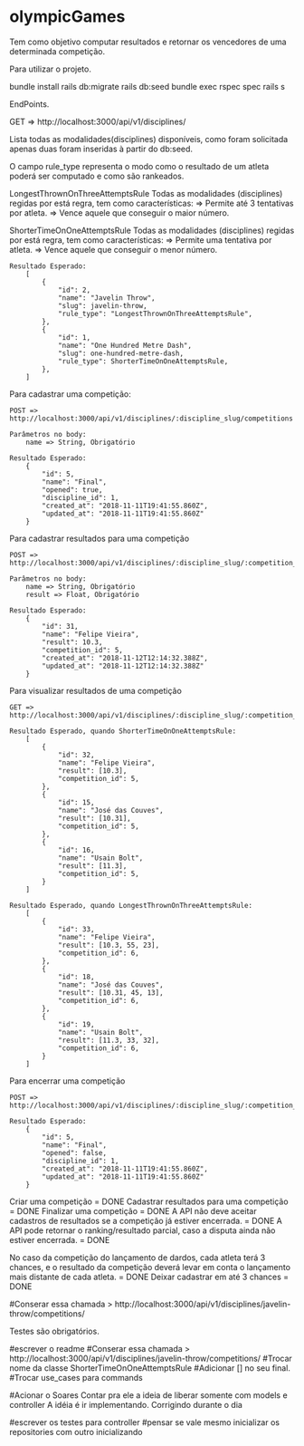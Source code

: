 # olympicGames

Tem como objetivo computar resultados e retornar os vencedores de uma determinada competição.

Para utilizar o projeto.

bundle install
rails db:migrate
rails db:seed
bundle exec rspec spec
rails s

EndPoints.

GET => http://localhost:3000/api/v1/disciplines/

Lista todas as modalidades(disciplines) disponíveis, como foram solicitada apenas duas foram inseridas à partir do db:seed.

O campo rule_type representa o modo como o resultado de um atleta poderá ser computado e como são rankeados.

LongestThrownOnThreeAttemptsRule
	Todas as modalidades (disciplines) regidas por está regra, tem como características:
	=> Permite até 3 tentativas por atleta.
	=> Vence aquele que conseguir o maior número.

ShorterTimeOnOneAttemptsRule
	Todas as modalidades (disciplines) regidas por está regra, tem como características:
	=> Permite uma tentativa por atleta.
	=> Vence aquele que conseguir o menor número.

	Resultado Esperado:
		[
			{
		    	"id": 2,
			    "name": "Javelin Throw",
			    "slug": javelin-throw,
			    "rule_type": "LongestThrownOnThreeAttemptsRule",
			},
			{
		    	"id": 1,
			    "name": "One Hundred Metre Dash",
			    "slug": one-hundred-metre-dash,
			    "rule_type": ShorterTimeOnOneAttemptsRule,
			},
		]

Para cadastrar uma competição:

	POST => http://localhost:3000/api/v1/disciplines/:discipline_slug/competitions
	
	Parâmetros no body: 
		name => String, Obrigatório

	Resultado Esperado:
		{
		    "id": 5,
		    "name": "Final",
		    "opened": true,
		    "discipline_id": 1,
		    "created_at": "2018-11-11T19:41:55.860Z",
		    "updated_at": "2018-11-11T19:41:55.860Z"
		}

Para cadastrar resultados para uma competição

	POST => http://localhost:3000/api/v1/disciplines/:discipline_slug/:competition_id/results

	Parâmetros no body: 
		name => String, Obrigatório
		result => Float, Obrigatório

	Resultado Esperado:
		{
		    "id": 31,
		    "name": "Felipe Vieira",
		    "result": 10.3,
		    "competition_id": 5,
		    "created_at": "2018-11-12T12:14:32.388Z",
		    "updated_at": "2018-11-12T12:14:32.388Z"
		}

Para visualizar resultados de uma competição

	GET => http://localhost:3000/api/v1/disciplines/:discipline_slug/:competition_id/results

	Resultado Esperado, quando ShorterTimeOnOneAttemptsRule:
		[
			{
		        "id": 32,
		        "name": "Felipe Vieira",
		        "result": [10.3],
		        "competition_id": 5,
    		},
    		{
		        "id": 15,
		        "name": "José das Couves",
		        "result": [10.31],
		        "competition_id": 5,
    		},
    		{
		        "id": 16,
		        "name": "Usain Bolt",
		        "result": [11.3],
		        "competition_id": 5,
    		}
    	]

	Resultado Esperado, quando LongestThrownOnThreeAttemptsRule:
		[
			{
		        "id": 33,
		        "name": "Felipe Vieira",
		        "result": [10.3, 55, 23],
		        "competition_id": 6,
    		},
    		{
		        "id": 18,
		        "name": "José das Couves",
		        "result": [10.31, 45, 13],
		        "competition_id": 6,
    		},
    		{
		        "id": 19,
		        "name": "Usain Bolt",
		        "result": [11.3, 33, 32],
		        "competition_id": 6,
    		}
    	]

Para encerrar uma competição

	POST => http://localhost:3000/api/v1/disciplines/:discipline_slug/:competition_id/finish

	Resultado Esperado:
		{
		    "id": 5,
		    "name": "Final",
		    "opened": false,
		    "discipline_id": 1,
		    "created_at": "2018-11-11T19:41:55.860Z",
		    "updated_at": "2018-11-11T19:41:55.860Z"
		}




Criar uma competição = DONE
Cadastrar resultados para uma competição = DONE
Finalizar uma competição = DONE
A API não deve aceitar cadastros de resultados se a competição já estiver encerrada. = DONE
A API pode retornar o ranking/resultado parcial, caso a disputa ainda não estiver encerrada. = DONE

No caso da competição do lançamento de dardos, cada atleta terá 3 chances, e o resultado da competição deverá levar em conta o lançamento mais distante de cada atleta. = DONE
	Deixar cadastrar em até 3 chances = DONE


#Conserar essa chamada > http://localhost:3000/api/v1/disciplines/javelin-throw/competitions/


Testes são obrigatórios.


#escrever o readme
#Conserar essa chamada > http://localhost:3000/api/v1/disciplines/javelin-throw/competitions/
#Trocar nome da classe ShorterTimeOnOneAttemptsRule
#Adicionar [] no seu final.
#Trocar use_cases para commands

#Acionar o Soares
	Contar pra ele a ideia de liberar somente com models e controller
	A idéia é ir implementando.
	Corrigindo durante o dia

#escrever os testes para controller
#pensar se vale mesmo inicializar os repositories com outro inicializando